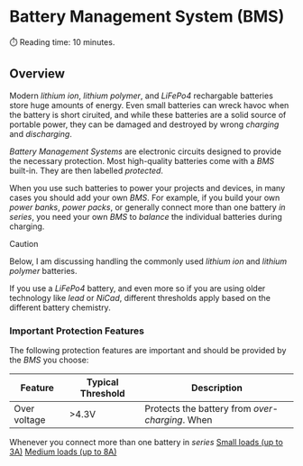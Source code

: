 # Battery Management System (BMS)
:stopwatch: Reading time: 10 minutes.

## Overview

Modern *lithium ion*, *lithium polymer*, and *LiFePo4* rechargable batteries store huge amounts of energy. Even small batteries can wreck havoc when the battery is short ciruited, and while these batteries are a solid source of portable power, they can be damaged and destroyed by wrong *charging* and *discharging*.

*Battery Management Systems* are electronic circuits designed to provide the necessary protection. Most high-quality batteries come with a *BMS* built-in. They are then labelled *protected*.

When you use such batteries to power your projects and devices, in many cases you should add your own *BMS*. For example, if you build your own *power banks*, *power packs*, or generally connect more than one battery *in series*, you need your own *BMS* to *balance* the individual batteries during charging.

> [!CAUTION]
> Below, I am discussing handling the commonly used *lithium ion* and *lithium polymer* batteries.
>
> If you use a *LiFePo4* battery, and even more so if you are using older technology like *lead* or *NiCad*, different thresholds apply based on the different battery chemistry.

### Important Protection Features

The following protection features are important and should be provided by the *BMS* you choose:

| Feature | Typical Threshold | Description |
| --- | --- | --- |
| Over voltage | >4.3V | Protects the battery from *over-charging*. When 

Whenever you connect more than one battery in *series*
[Small loads (up to 3A)](small)
[Medium loads (up to 8A)](medium)
